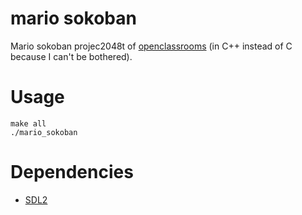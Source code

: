 # mario sokoban

Mario sokoban projec2048t of [openclassrooms](https://openclassrooms.com/fr/courses/19980-apprenez-a-programmer-en-c/18709-tp-mario-sokoban)
(in C++ instead of C because I can't be bothered).

# Usage

```
make all
./mario_sokoban
```

# Dependencies

- [SDL2](https://libsdl.org)
